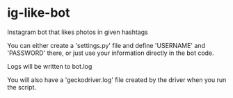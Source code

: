 # ig-like-bot
Instagram bot that likes photos in given hashtags

You can either create a 'settings.py' file and define 'USERNAME' and 'PASSWORD' there, 
or just use your information directly in the bot code.

Logs will be written to bot.log

You will also have a 'geckodriver.log' file created by the driver when you run the script.
